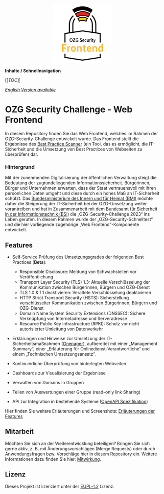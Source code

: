 <div align="center">
    <img src="./docs/assets/frontend.png" alt="OZG Security Frontend" width="192" height="192">
</div>

**Inhalte / Schnellnavigation**

[[_TOC_]]

_[English Version available](./README-en.md)_

# OZG Security Challenge - Web Frontend

In diesem Repository finden Sie das Web Frontend, welches im Rahmen der OZG-Security-Challenge entwickelt wurde. Das Frontend stellt die Ergebnisse des [Best Practice Scanner](https://gitlab.opencode.de/bmi/ozg-rahmenarchitektur/ozgsec/ozgsec-best-practice-scanner) (ein Tool, das es ermöglicht, die IT-Sicherheit und die Umsetzung von Best Practices von Webseiten zu überprüfen) dar. 


### Hintergrund

Mit der zunehmenden Digitalisierung der öffentlichen Verwaltung steigt die Bedeutung der zugrundeliegenden Informationssicherheit. Bürgerinnen, Bürger und Unternehmen erwarten, dass der Staat vertrauensvoll mit ihren persönlichen Daten umgeht und diese durch ein hohes Maß an IT-Sicherheit schützt. Das [Bundesministerium des Innern und für Heimat (BMI)](https://www.bmi.bund.de/DE/startseite/startseite-node.html) möchte daher die Steigerung der IT-Sicherheit bei der OZG-Umsetzung weiter vorantreiben und hat in Zusammenarbeit mit dem [Bundesamt für Sicherheit in der Informationstechnik (BSI)](https://www.bsi.bund.de/DE/Home/home_node.html) die „OZG-Security-Challenge 2023“ ins Leben gerufen. In diesem Rahmen wurde der „OZG-Security-Schnelltest“ und die hier vorliegende zugehörige „Web Frontend“-Komponente entwickelt.


## Features

- Self-Service Prüfung des Umsetzungsgrades der folgenden Best Practices (**Beta**):
  - Responsible Disclosure: Meldung von Schwachstellen vor Veröffentlichung
  - Transport Layer Security (TLS) 1.3: Aktuelle Verschlüsselung der Kommunikation zwischen Bürgerinnen, Bürgern und OZG-Dienst
  - TLS 1.0 & 1.1 deaktivieren: Veraltete Verschlüsselung deaktivieren
  - HTTP Strict Transport Security (HSTS): Sicherstellung verschlüsselter Kommunikation zwischen Bürgerinnen, Bürgern und OZG-Dienst
  - Domain Name System Security Extensions (DNSSEC): Sichere Verknüpfung von Internetadresse und Serveradresse
  - Resource Public Key Infrastructure (RPKI): Schutz vor nicht autorisierter Umleitung von Datenverkehr

-  Erklärungen und Hinweise zur Umsetzung der IT-Sicherheitsmaßnahmen ([Onepager](https://gitlab.opencode.de/bmi/ozg-rahmenarchitektur/ozgsec/ozgsec-web-frontend/-/tree/main/public/one-pager)), aufbereitet mit einer „Management Summary“, einer „Erläuterung für Onlinedienst-Verantwortliche“ und einem „Technischen Umsetzungsansatz“.

- Kontinuierliche Überprüfung von hinterlegten Webseiten

- Dashboards zur Visualisierung der Ergebnisse

- Verwalten von Domains in Gruppen 

- Teilen von Auswertungen einer Gruppe (read-only link Sharing)

- API zur Integration in bestehende Systeme ([OpenAPI Spezifikation](./docs/api/openapi.yaml))

Hier finden Sie weitere Erläuterungen und Screenshots: [Erläuterungen der Features](./docs/features.md)


## Mitarbeit

Möchten Sie sich an der Weiterentwicklung beteiligen? Bringen Sie sich gerne aktiv, z. B. mit Änderungsvorschlägen (Merge Requests) oder durch Anwendungsfragen bzw. Vorschläge hier in diesem Repository ein. Weitere Informationen dazu finden Sie hier: [Mitwirkung](./CONTRIBUTING.md).


## Lizenz

Dieses Projekt ist lizenziert unter der [EUPL-1.2](./LICENSE.md) Lizenz.